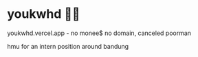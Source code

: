 <!-- <img src="https://c.tenor.com/S61VCO73mOAAAAAj/linux-tux.gif" height="200" /> <img src="https://media.giphy.com/media/ZFLRXCLdais6IwF5wh/giphy.gif" height="200" /> -->

<!-- https://media3.giphy.com/media/eIfr9oo1UIdvIiARDL/giphy.gif -->
<!-- https://media.giphy.com/media/3o85xoi6nNqJQJ95Qc/giphy.gif -->

# youkwhd 🦐✨

youkwhd.vercel.app - no monee$ no domain, canceled poorman

hmu for an intern position around bandung
